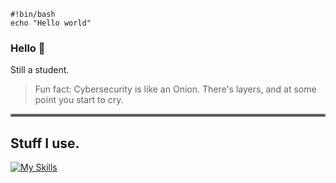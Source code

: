     #!bin/bash
    echo "Hello world"
### Hello 👋
Still a student.

> Fun fact: Cybersecurity is like an Onion. There's layers, and at some point you start to cry.



<hr style="border:2px solid gray">

## Stuff I use.
[![My Skills](https://skills.thijs.gg/icons?i=linux,bash,react,github,gitlab,visualstudio,vscode,c,cs,?theme=dark)](https://skills.thijs.gg)

